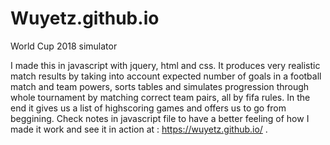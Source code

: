 # Wuyetz.github.io
World Cup 2018 simulator 

I made this in javascript with jquery, html and css. It produces very realistic match results by taking into account 
expected number of goals in a football match and team powers, sorts tables and simulates progression through whole tournament by 
matching correct team pairs, all by fifa rules. In the end it gives us a list of highscoring games and offers us to go from beggining.
Check notes in javascript file to have a better feeling of how I made it work and see it in action at : https://wuyetz.github.io/ .
